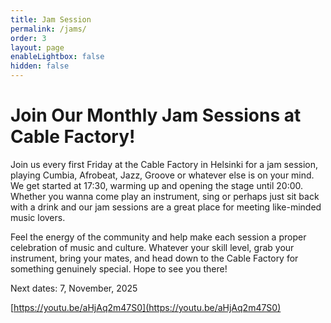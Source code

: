 ```yaml
---
title: Jam Session
permalink: /jams/
order: 3
layout: page
enableLightbox: false
hidden: false
---
```

# Join Our Monthly Jam Sessions at Cable Factory!

Join us every first Friday at the Cable Factory in Helsinki for a jam session, playing Cumbia, Afrobeat, Jazz, Groove or whatever else is on your mind. We get started at 17:30, warming up and opening the stage until 20:00. Whether you wanna come play an instrument, sing or perhaps just sit back with a drink and our jam sessions are a great place for meeting like-minded music lovers.

Feel the energy of the community and help make each session a proper celebration of music and culture. Whatever your skill level, grab your instrument, bring your mates, and head down to the Cable Factory for something genuinely special. Hope to see you there!

Next dates: 7, November, 2025

[https://youtu.be/aHjAq2m47S0](https://youtu.be/aHjAq2m47S0)